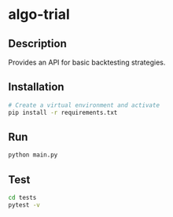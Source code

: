 # algo-trial

## Description
Provides an API for basic backtesting strategies.

## Installation
```bash
# Create a virtual environment and activate
pip install -r requirements.txt
```

## Run
```bash
python main.py
```

## Test
```bash
cd tests
pytest -v
```
